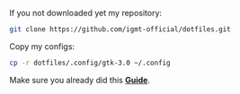If you not downloaded yet my repository:

```bash
git clone https://github.com/igmt-official/dotfiles.git
```

Copy my configs:

```bash
cp -r dotfiles/.config/gtk-3.0 ~/.config
```
Make sure you already did this **[Guide](https://github.com/igmt-official/dotfiles#custom-script)**.
